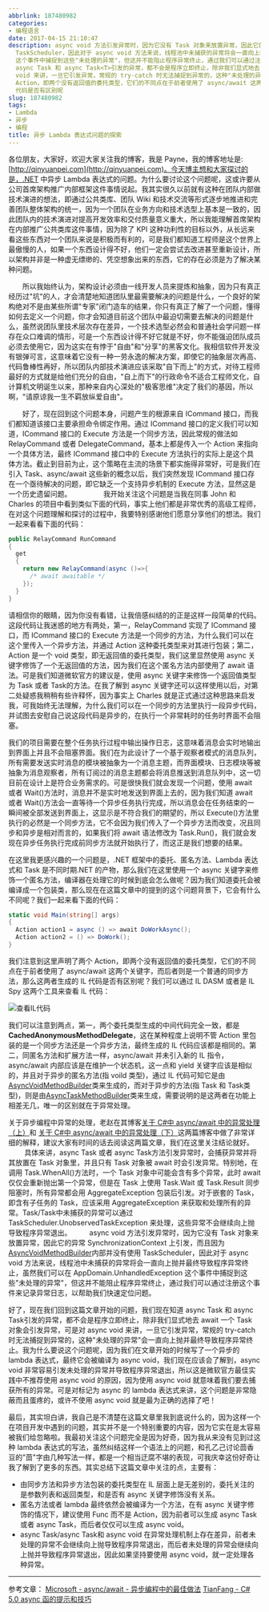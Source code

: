 ```yaml
---
abbrlink: 187480982
categories:
- 编程语言
date: 2017-04-15 21:10:47
description: async void 方法引发异常时，因为它没有 Task 对象来放置异常，因此它的异常 SynchronizationContext 上引发，而且因为[AsyncVoidMethodBuilder](http://msdn.microsoft.com/en-us/library/system.runtime.compilerservices.asyncvoidmethodbuilder.aspx)内部并没有使用
  TaskScheduler，因此对于 async void 方法来说，线程池中未捕获的异常将会一直向上抛并最终导致程序异常终止，虽然我们可以在 AppDomain.UnhandledException
  这个事件中捕捉到这些"未处理的异常"，但这并不能阻止程序异常终止，通过我们可以通过注册这个事件来记录异常日志，以帮助我们快速定位问题;好了，现在我们回到这篇文章开始的问题，我们现在知道
  async Task 和 async Task<T>引发的异常，都不会是程序立即终止，除非我们显式地去 await 一个 Task 对象会引发异常，可是对 async
  void 来讲，一旦它引发异常，常规的 try-catch 时无法捕捉到异常的，这种"未处理的异常"会一直向上抛并最终导致程序异常终止;我们注意到这里声明了两个
  Action，即两个没有返回值的委托类型，它们的不同点在于前者使用了 async/await 这两个关键字，而后者则是一个普通的同步方法，那么这两者生成的 IL
  代码是否有区别呢
slug: 187480982
tags:
- Lambda
- 异步
- 编程
title: 异步 Lambda 表达式问题的探索
---
```


各位朋友，大家好，欢迎大家关注我的博客，我是 Payne，我的博客地址是:[http://qinyuanpei.com](http://qinyuanpei.com)。今天博主想和大家探讨的是，.NET 中异步 Lambda 表达式的问题。为什么要讨论这个问题呢，这或许要从公司首席架构推广内部框架这件事情说起。我其实很久以前就有这种在团队内部做技术演进的想法，即通过公共类库、团队 Wiki 和技术交流等形式逐步地推进和完善团队整体架构的统一，因为一个团队在业务方向和技术选型上基本是一致的，因此团队内的技术演进对提高开发效率和交付质量意义重大，所以我能理解首席架构在内部推广公共类库这件事情，因为除了 KPI 这种功利性的目标以外，从长远来看这些东西对一个团队来说是积极而有利的，可是我们都知道工程师是这个世界上最傲慢的人，如果一个东西设计得不好，他们一定会尝试去改进甚至重新设计，所以架构并非是一种虚无缥缈的、凭空想象出来的东西，它的存在必须是为了解决某种问题。

  所以我始终认为，架构设计必须由一线开发人员来提炼和抽象，因为只有真正经历过"坑"的人，才会清楚地知道团队里最需要解决的问题是什么，一个良好的架构绝对不是由某些所谓"专家"闭门造车的结果，你只有真正了解了一个问题，懂得如何去定义一个问题，你才会知道目前这个团队中最迫切需要去解决的问题是什么，虽然说团队里技术层次存在差异，一个技术选型必然会和普通社会学问题一样存在众口难调的情形，可是一个东西设计得不好它就是不好，你不能强迫团队成员必须去使用它，因为这实在有悖于"自由"和"分享"的黑客文化。我相信软件开发没有银弹可言，这意味着它没有一种一劳永逸的解决方案，即使它的抽象层次再高、代码鲁棒性再好，所以团队内部技术演进应该采取"自下而上"的方式，对待工程师最好的方式就是给他们充分的自由，"自上而下"的行政命令不适合工程师文化，自计算机文明诞生以来，那种来自内心深处的"极客思维"决定了我们的基因，所以啊，"请原谅我一生不羁放纵爱自由"。

  好了，现在回到这个问题本身，问题产生的根源来自 ICommand 接口，而我们都知道该接口主要承担命令绑定作用。通过 ICommand 接口的定义我们可以知道，ICommand 接口的 Execute 方法是一个同步方法，因此常规的做法如 RelayCommand 或者 DelegateCommand，基本上都是传入一个 Action 来指向一个具体方法，最终 ICommand 接口中的 Execute 方法执行的实际上是这个具体方法。截止到目前为止，这个策略在主流的场景下都实施得非常好，可是我们在引入 Task、async/await 这些新的概念以后，我们突然发现 ICommand 接口存在一个亟待解决的问题，即它缺乏一个支持异步机制的 Execute 方法，显然这是一个历史遗留问题。
  
  我开始关注这个问题是当我在同事 John 和 Charles 的项目中看到类似下面的代码，事实上他们都是非常优秀的高级工程师，在对这个问题理解和探讨的过程中，我要特别感谢他们愿意分享他们的想法。我们一起来看看下面的代码：
```csharp
public RelayCommand RunCommand
{
  get
  {
    return new RelayCommand(async ()=>{
      /* await awaitable */
    });
  }
}
```
请相信你的眼睛，因为你没有看错，让我倍感纠结的的正是这样一段简单的代码。这段代码让我迷惑的地方有两处，第一，RelayCommand 实现了 ICommand 接口，而 ICommand 接口的 Execute 方法是一个同步的方法，为什么我们可以在这个里传入一个异步方法，并通过 Action 这种委托类型来对其进行包装；第二，Action 是一个 void 类型，即无返回值的委托类型，我们这里显然使用 async 关键字修饰了一个无返回值的方法，因为我们在这个匿名方法内部使用了 await 语法。可是我们知道微软官方的建议是，使用 async 关键字来修饰一个返回值类型为 Task 或者 Task<T>的方法。在我了解到 async 关键字还可以这样使用以后，对第二处疑惑我稍稍有些许释怀，因为事实上 Charles 就是正式通过这种思路来启发我，可我始终无法理解，为什么我们可以在一个同步的方法里执行一段异步代码，并试图去安慰自己说这段代码是异步的，在执行一个非常耗时的任务时界面不会阻塞。

我们的项目需要在整个任务执行过程中输出操作日志，这意味着消息会实时地输出到界面上并且不会阻塞界面。我们在为此设计了一个基于观察者模式的消息队列，所有需要发送实时消息的模块被抽象为一个消息主题，而界面模块、日志模块等被抽象为消息观察者，所有订阅过的消息主题都会将消息推送到消息队列中，这一切目前在设计上是符合业务需求的。可是很快我们就会发现一个问题，使用 await 或者 Wait()方法时，消息并不是实时地发送到界面上去的，因为我们知道 await 或者 Wait()方法会一直等待一个异步任务执行完成，所以消息会在任务结束的一瞬间被全部发送到界面上，这显示是不符合我们的期望的，所以 Execute()方法里执行的必然是一个同步方法，它不会因为我们传入了一个异步方法而改变，况且同步和异步是相对而言的，如果我们将 await 语法修改为 Task.Run()，我们就会发现在异步任务执行完成前同步方法就开始执行了，而这正是我们想要的结果。

在这里我更感兴趣的一个问题是，.NET 框架中的委托、匿名方法、Lambda 表达式和 Task 是不同时期.NET 的产物，那么我们在这里使用一个 async 关键字来修饰一个匿名方法，编译器在处理它的时候到底会怎么做呢？因为我们知道委托会被编译成一个包装类，那么现在在这篇文章中的提到的这个问题背景下，它会有什么不同呢？我们一起来看下面的代码：

```csharp
static void Main(string[] args)
{
  Action action1 = async () => await DoWorkAsync();
  Action action2 = () => DoWork();
}
```

我们注意到这里声明了两个 Action，即两个没有返回值的委托类型，它们的不同点在于前者使用了 async/await 这两个关键字，而后者则是一个普通的同步方法，那么这两者生成的 IL 代码是否有区别呢？我们可以通过 IL DASM 或者是 IL Spy 这两个工具来查看 IL 代码：

![查看IL代码](https://ww1.sinaimg.cn/large/4c36074fly1fzix8rsjiej20sh0g0tav.jpg)

我们可以注意到两点，第一，两个委托类型生成的中间代码完全一致，都是**CachedAnonymousMethodDelegate**，这在某种程度上说明不管 Action 里包装的是一个同步方法还是一个异步方法，最终生成的 IL 代码应该都是相同的。第二，同匿名方法和扩展方法一样，async/await 并未引入新的 IL 指令，async/await 内部应该是在维护一个状态机，这一点和 yield 关键字应该是相似的，并且对于异步的匿名方法(指 voild 类型)，通过 IL 代码可知它是由[AsyncVoidMethodBuilder](http://msdn.microsoft.com/en-us/library/system.runtime.compilerservices.asyncvoidmethodbuilder.aspx)类来生成的，而对于异步的方法(指 Task 和 Task<T>类型)，则是由[AsyncTaskMethodBuilder](http://msdn.microsoft.com/en-us/library/system.runtime.compilerservices.asynctaskmethodbuilder.aspx)类来生成，需要说明的是这两者在功能上相差无几，唯一的区别就在于异常处理。

关于异步编程中异常的处理，老赵在其博客[关于 C#中 async/await 中的异常处理（上）](http://blog.zhaojie.me/2012/04/exception-handling-in-csharp-async-await-1.html)和 [关于 C#中 async/await 中的异常处理（下）](http://blog.zhaojie.me/2012/04/exception-handling-in-csharp-async-await-2.html)这两篇博客中做了非常详细的解释，建议大家有时间的话去阅读这两篇文章，我们在这里关注结论就好。
  
具体来讲，async Task 或者 async Task<T>方法引发异常时，会捕获异常并将其放置在 Task 对象里，并且只有 Task 对象被 await 时会引发异常。特别地，在调用 Task.WhenAll()方法时，一个 Task 对象中可能会含有多个异常，此时 await 仅仅会重新抛出第一个异常，但是在 Task 上使用 Task.Wait 或 Task.Result 同步阻塞时，所有异常都会用 AggregateException 包装后引发。对于嵌套的 Task，即含有子任务的 Task，应该采用 AggregateException 来获取和处理所有的异常。Task/Task<T>中未捕获的异常可以通过 TaskScheduler.UnobservedTaskException 来处理，这些异常不会继续向上抛导致程序异常退出。
  
async void 方法引发异常时，因为它没有 Task 对象来放置异常，因此它的异常 SynchronizationContext 上引发，而且因为[AsyncVoidMethodBuilder](http://msdn.microsoft.com/en-us/library/system.runtime.compilerservices.asyncvoidmethodbuilder.aspx)内部并没有使用 TaskScheduler，因此对于 async void 方法来说，线程池中未捕获的异常将会一直向上抛并最终导致程序异常终止，虽然我们可以在 AppDomain.UnhandledException 这个事件中捕捉到这些"未处理的异常"，但这并不能阻止程序异常终止，通过我们可以通过注册这个事件来记录异常日志，以帮助我们快速定位问题。

好了，现在我们回到这篇文章开始的问题，我们现在知道 async Task 和 async Task<T>引发的异常，都不会是程序立即终止，除非我们显式地去 await 一个 Task 对象会引发异常，可是对 async void 来讲，一旦它引发异常，常规的 try-catch 时无法捕捉到异常的，这种"未处理的异常"会一直向上抛并最终导致程序异常终止。我为什么要说这个问题呢，因为我们在文章开始的时候写了一个异步的 lambda 表达式，最终它会被编译为 async void，我们现在应该会了解到，async void 非常容易引发未处理的异常并导致程序异常退出，所以这是微软官方最佳实践中不推荐使用 async void 的原因，因为使用 async void 就意味着我们要去捕获所有的异常。可是对标记为 async 的 lambda 表达式来讲，这个问题是非常隐蔽而且蛋疼的，或许不使用 async void 就是最为正确的选择了吧！

最后，其实坦白讲，我自己是不清楚在这篇文章里我到底说什么的，因为这样一个在项目开发中遇到的问题，其实并不是一个特别重要的内容，因为它实在是太容易被我们给忽略啦。我最初关注这个问题完全是因为好奇，因为我从来没有见到过这种 lambda 表达式的写法，虽然纠结这样一个语法上的问题，和孔乙己讨论茴香豆的"茴"字由几种写法一样，都是一个相当迂腐不堪的表现，可我庆幸这份好奇让我了解到了更多的东西。其实总结下这篇文章中关注的点，主要有：

* 由同步方法和异步方法包装的委托类型在 IL 层面上是无差别的，委托关注的是参数列表和返回类型，和是否有 async 关键字修饰没有关系。
* 匿名方法或者 lambda 最终依然会被编译为一个方法，在有 async 关键字修饰的情况下，建议使用 Func 而不是 Action，因为前者可以生成 async Task 或者 async Task<T>，而后者仅仅可以生成 async void。
* async Task/async Task<T>和 async void 在异常处理机制上存在差异，前者未处理的异常不会继续向上抛导致程序异常退出，而后者未处理的异常会继续向上抛并导致程序异常退出，因此如果坚持要使用 async void，就一定处理各种异常。



---

参考文章：
[Microsoft - async/await - 异步编程中的最佳做法](https://www.baidu.com/link?url=f9umAhHAgIYBz5X8dwyjUnu1g8w9RCPtJohhtnWsxDW8BdwLHKFVP0hA1sg0PwOTBF6zKP7AlEPZKiDYgLGleK&wd=&eqid=e9ff05d4000bd133000000035921a2ab)
[TianFang - C# 5.0 async 函的提示和技巧](http://www.cnblogs.com/TianFang/archive/2012/12/24/2831341.html)